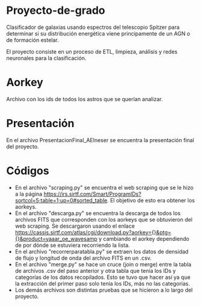 # Proyecto-de-grado
Clasificador de galaxias usando espectros del telescopio Spitzer para determinar si su distribución energética viene principamente de un AGN o de formación estelar.

El proyecto consiste en un proceso de ETL, limpieza, análisis y redes neuronales para la clasificación.


# Aorkey
Archivo con los ids de todos los astros que se querían analizar.

# Presentación 
En el archivo PresentacionFinal_AElneser se encuentra la presentación final del proyecto. 

# Códigos

* En el archivo "scraping.py" se encuentra el web scraping que se le hizo a la página https://irs.sirtf.com/Smart/ProgramIDs?sortcol=5;table=1;up=0#sorted_table. El objetivo de esto era obtener los aorkeys.
* En el archivo "descarga.py" se encuentra la descarga de todos los archivos FITS que corresponden con los aorkeys que se obtuvieron del web scraping. Se descargaron usando el enlace https://cassis.sirtf.com/atlas/cgi/download.py?aorkey={}&ptg={}&product=yaaar_oe_wavesamp y cambiando el aorkey dependiendo de por dónde se estuviera recorriendo la lista.
* En el archivo "recorrerparatabla.py" se extraen los datos de densidad de flujo y longitud de onda del archivo FITS en un .csv.
* En el archivo "merge.py" se hace un cruce (join o merge) entre la tabla de archivos .csv del paso anterior y otra tabla que tenía los IDs y categorías de los datos recopilados. Esto se tuvo que hacer así ya que la extracción del primer paso solo tenía los IDs, más no las categorías.
* Los demás archivos son distintas pruebas que se hicieron a lo largo del proyecto.
